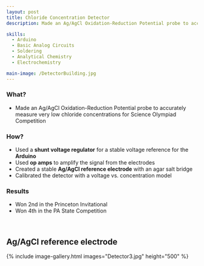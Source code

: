 ```yaml
---
layout: post
title: Chloride Concentration Detector
description: Made an Ag/AgCl Oxidation-Reduction Potential probe to accurately measure very low chloride concentrations for Science Olympiad Competition.

skills: 
  - Arduino
  - Basic Analog Circuits
  - Soldering
  - Analytical Chemistry
  - Electrochemistry

main-image: /DetectorBuilding.jpg
---
```


### **What?**
 -  Made an Ag/AgCl Oxidation-Reduction Potential probe to accurately measure very low chloride concentrations for Science Olympiad Competition

### **How?**
- Used a **shunt voltage regulator** for a stable voltage reference for the **Arduino**
- Used **op amps** to amplify the signal from the electrodes
- Created a stable **Ag/AgCl reference electrode** with an agar salt bridge
- Calibrated the detector with a voltage vs. concentration model

### **Results**
- Won 2nd in the Princeton Invitational
- Won 4th in the PA State Competition

<br>

## **Ag/AgCl reference electrode**
{% include image-gallery.html images="Detector3.jpg" height="500" %}
